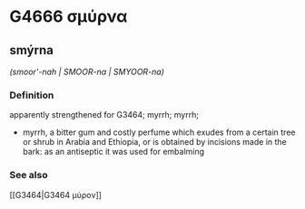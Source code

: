 # G4666 σμύρνα

## smýrna

_(smoor'-nah | SMOOR-na | SMYOOR-na)_

### Definition

apparently strengthened for G3464; myrrh; myrrh; 

- myrrh, a bitter gum and costly perfume which exudes from a certain tree or shrub in Arabia and Ethiopia, or is obtained by incisions made in the bark: as an antiseptic it was used for embalming

### See also

[[G3464|G3464 μύρον]]
